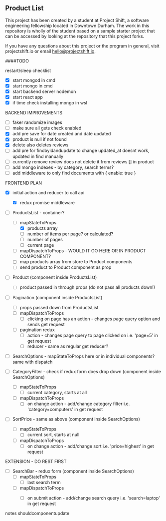 ## Product List

This project has been created by a student at Project Shift, a software engineering fellowship located in Downtown Durham.  The work in this repository is wholly of the student based on a sample starter project that can be accessed by looking at the repository that this project forks.

If you have any questions about this project or the program in general, visit projectshift.io or email hello@projectshift.io.

####TODO

restart/sleep checklist
- [X] start mongod in cmd
- [X] start mongo in cmd
- [X] start backend server nodemon
- [X] start react app
- [X] if time check installing mongo in wsl

BACKEND IMPROVEMENTS
- [ ] faker randomize images
- [ ] make sure all gets check enabled
- [X] add pre save for date created and date updated
- [X] product is null if not found
- [X] delete also deletes reviews
- [ ] add pre for findbyidandupdate to change updated_at
      doesnt work, updated in find manually
- [ ] currently remove review does not delete it from reviews [] in product
- [ ] add mongo indexes - by category, search terms?
- [ ] add middleware to only find documents with { enable: true }

FRONTEND PLAN
- [X] initial action and reducer to call api
  - [X] redux promise middleware

- [ ] ProductsList - container?
  - [ ] mapStateToProps
    - [X] products array
    - [ ] number of items per page? or calculated?
    - [ ] number of pages
    - [ ] current page
  - [ ] mapDispatchToProps - WOULD IT GO HERE OR IN PRODUCT COMPONENT?
  - [ ] map products array from store to Product components
  - [ ] send product to Product component as prop

- [ ] Product (component inside ProductsList)
  - [ ] product passed in through props (do not pass all products down!)

- [ ] Pagination (component inside ProductsList)
  - [ ] props passed down from ProductsList  
  - [ ] mapDispatchToProps
    - [ ] clicking on page has an action - changes page query option and sends get request
  - [ ] pagination redux
    - [ ] action - changes page query to page clicked on i.e. 'page=5' in get request
    - [ ] reducer - same as regular get reducer?

- [ ] SearchOptions - mapStateToProps here or in individual components? same with dispatch

- [ ] CategoryFilter - check if redux form does drop down (component inside SearchOptions)
  - [ ] mapStateToProps
    - [ ] current category, starts at all
  - [ ] mapDispatchToProps
    - [ ] on change action - add/change category filter i.e. 'category=computers' in get request

- [ ] SortPrice - same as above (component inside SearchOptions)
  - [ ] mapStateToProps
    - [ ] current sort, starts at null
  - [ ] mapDispatchToProps
    - [ ] on change action - add/change sort i.e. 'price=highest' in get request

EXTENSION - DO REST FIRST
- [ ] SearchBar - redux form (component inside SearchOptions)
  - [ ] mapStateToProps
    - [ ] last search term
  - [ ] mapDispatchToProps
    - [ ] on submit action - add/change search query i.e. 'search=laptop' in get request


notes
  shouldcomponentupdate